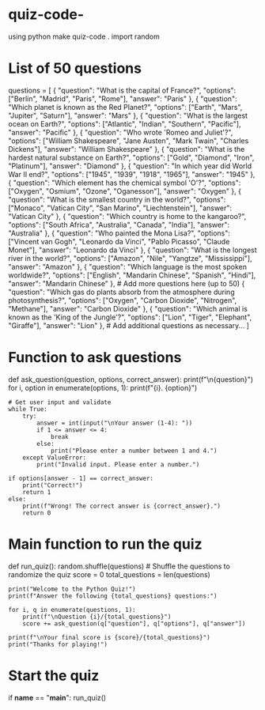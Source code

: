 # quiz-code-
using python make quiz-code .
import random

# List of 50 questions
questions = [
    {
        "question": "What is the capital of France?",
        "options": ["Berlin", "Madrid", "Paris", "Rome"],
        "answer": "Paris"
    },
    {
        "question": "Which planet is known as the Red Planet?",
        "options": ["Earth", "Mars", "Jupiter", "Saturn"],
        "answer": "Mars"
    },
    {
        "question": "What is the largest ocean on Earth?",
        "options": ["Atlantic", "Indian", "Southern", "Pacific"],
        "answer": "Pacific"
    },
    {
        "question": "Who wrote 'Romeo and Juliet'?",
        "options": ["William Shakespeare", "Jane Austen", "Mark Twain", "Charles Dickens"],
        "answer": "William Shakespeare"
    },
    {
        "question": "What is the hardest natural substance on Earth?",
        "options": ["Gold", "Diamond", "Iron", "Platinum"],
        "answer": "Diamond"
    },
    {
        "question": "In which year did World War II end?",
        "options": ["1945", "1939", "1918", "1965"],
        "answer": "1945"
    },
    {
        "question": "Which element has the chemical symbol 'O'?",
        "options": ["Oxygen", "Osmium", "Ozone", "Oganesson"],
        "answer": "Oxygen"
    },
    {
        "question": "What is the smallest country in the world?",
        "options": ["Monaco", "Vatican City", "San Marino", "Liechtenstein"],
        "answer": "Vatican City"
    },
    {
        "question": "Which country is home to the kangaroo?",
        "options": ["South Africa", "Australia", "Canada", "India"],
        "answer": "Australia"
    },
    {
        "question": "Who painted the Mona Lisa?",
        "options": ["Vincent van Gogh", "Leonardo da Vinci", "Pablo Picasso", "Claude Monet"],
        "answer": "Leonardo da Vinci"
    },
    {
        "question": "What is the longest river in the world?",
        "options": ["Amazon", "Nile", "Yangtze", "Mississippi"],
        "answer": "Amazon"
    },
    {
        "question": "Which language is the most spoken worldwide?",
        "options": ["English", "Mandarin Chinese", "Spanish", "Hindi"],
        "answer": "Mandarin Chinese"
    },
    # Add more questions here (up to 50)
    {
        "question": "Which gas do plants absorb from the atmosphere during photosynthesis?",
        "options": ["Oxygen", "Carbon Dioxide", "Nitrogen", "Methane"],
        "answer": "Carbon Dioxide"
    },
    {
        "question": "Which animal is known as the 'King of the Jungle'?",
        "options": ["Lion", "Tiger", "Elephant", "Giraffe"],
        "answer": "Lion"
    },
    # Add additional questions as necessary...
]

# Function to ask questions
def ask_question(question, options, correct_answer):
    print(f"\n{question}")
    for i, option in enumerate(options, 1):
        print(f"{i}. {option}")
    
    # Get user input and validate
    while True:
        try:
            answer = int(input("\nYour answer (1-4): "))
            if 1 <= answer <= 4:
                break
            else:
                print("Please enter a number between 1 and 4.")
        except ValueError:
            print("Invalid input. Please enter a number.")
    
    if options[answer - 1] == correct_answer:
        print("Correct!")
        return 1
    else:
        print(f"Wrong! The correct answer is {correct_answer}.")
        return 0

# Main function to run the quiz
def run_quiz():
    random.shuffle(questions)  # Shuffle the questions to randomize the quiz
    score = 0
    total_questions = len(questions)

    print("Welcome to the Python Quiz!")
    print(f"Answer the following {total_questions} questions:")

    for i, q in enumerate(questions, 1):
        print(f"\nQuestion {i}/{total_questions}")
        score += ask_question(q["question"], q["options"], q["answer"])

    print(f"\nYour final score is {score}/{total_questions}")
    print("Thanks for playing!")

# Start the quiz
if __name__ == "__main__":
    run_quiz()
